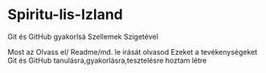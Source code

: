 # Spiritu-lis-Izland
Git és GitHub gyakorlsá Szellemek Szigetével

Most az Olvass el/ Readme/md. le írását olvasod
Ezeket a tevékenységeket Git és GitHub tanulásra,gyakorlásra,tesztelésre hoztam létre
